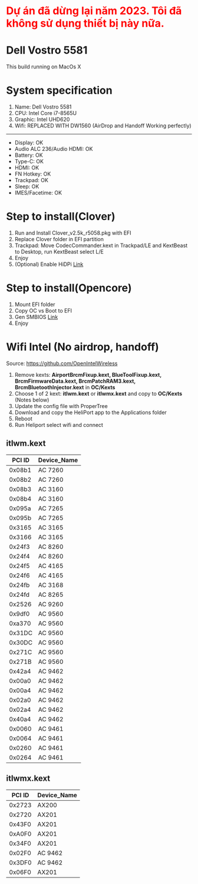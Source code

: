 <style>
r { color: Red }
</style>

# <r>Dự án đã dừng lại năm 2023. Tôi đã không sử dụng thiết bị này nữa.</r>

# Dell Vostro 5581

This build running on MacOs X

# System specification
<ol>
  <li>Name: Dell Vostro 5581</li>
  <li>CPU: Intel Core i7-8565U</li>
  <li>Graphic: Intel UHD620</li>
  <li>Wifi: REPLACED WITH DW1560 (AirDrop and Handoff Working perfectly)</li>
</ol>

------------------------------------------------------------------------------
<ul>
  <li>Display: OK</li>
  <li>Audio ALC 236/Audio HDMI: OK</li>
  <li>Battery: OK</li>
  <li>Type-C: OK</li>
  <li>HDMI: OK</li>
  <li>FN Hotkey: OK</li>
  <li>Trackpad: OK</li>
  <li>Sleep: OK</li>
  <li>IMES/Facetime: OK</li>
</ul>

# Step to install(Clover)

<ol>
  <li>Run and Install Clover_v2.5k_r5058.pkg with EFI </li>
  <li>Replace Clover folder in EFI partition</li>
  <li>Trackpad: Move CodecCommander.kext in Trackpad/LE and KextBeast to Desktop, run KextBeast select L/E</li>
  <li>Enjoy</li>
  <li>(Optional) Enable HiDPi <a href="https://github.com/xzhih/one-key-hidpi" target="_blank">Link</a></li>
</ol>

# Step to install(Opencore)

<ol>
  <li>Mount EFI folder </li>
  <li>Copy OC vs Boot to EFI</li>
  <li>Gen SMBIOS <a href="https://github.com/corpnewt/GenSMBIOS" target="_blank">Link</a></li>
  <li>Enjoy</li>
</ol>

# Wifi Intel (No airdrop, handoff)

Source: https://github.com/OpenIntelWireless

<ol>
  <li>Remove kexts: <strong>AirportBrcmFixup.kext, BlueToolFixup.kext, BrcmFirmwareData.kext, BrcmPatchRAM3.kext, BrcmBluetoothInjector.kext</strong> in <strong>OC/Kexts</strong></li>
  <li>Choose 1 of 2 kext: <strong>itlwm.kext</strong> or <strong>itlwmx.kext</strong> and copy to <strong>OC/Kexts</strong> (Notes below)</li>
  <li>Update the config file with ProperTree</li>
  <li>Download and copy the HeliPort app to the Applications folder</li>
  <li>Reboot</li>
  <li>Run Heliport select wifi and connect</li>
</ol>

## itlwm.kext

|PCI ID|Device_Name|
|---|---|
|0x08b1|AC 7260|
|0x08b2|AC 7260|
|0x08b3|AC 3160|
|0x08b4|AC 3160|
|0x095a|AC 7265|
|0x095b|AC 7265|
|0x3165|AC 3165|
|0x3166|AC 3165|
|0x24f3|AC 8260|
|0x24f4|AC 8260|
|0x24f5|AC 4165|
|0x24f6|AC 4165|
|0x24fb|AC 3168|
|0x24fd|AC 8265|
|0x2526|AC 9260|
|0x9df0|AC 9560|
|0xa370|AC 9560|
|0x31DC|AC 9560|
|0x30DC|AC 9560|
|0x271C|AC 9560|
|0x271B|AC 9560|
|0x42a4|AC 9462|
|0x00a0|AC 9462|
|0x00a4|AC 9462|
|0x02a0|AC 9462|
|0x02a4|AC 9462|
|0x40a4|AC 9462|
|0x0060|AC 9461|
|0x0064|AC 9461|
|0x0260|AC 9461|
|0x0264|AC 9461|

## itlwmx.kext

|PCI ID|Device_Name|
|---|---|
|0x2723|AX200|
|0x2720|AX201|
|0x43F0|AX201|
|0xA0F0|AX201|
|0x34F0|AX201|
|0x02F0|AC 9462|
|0x3DF0|AC 9462|
|0x06F0|AX201|
